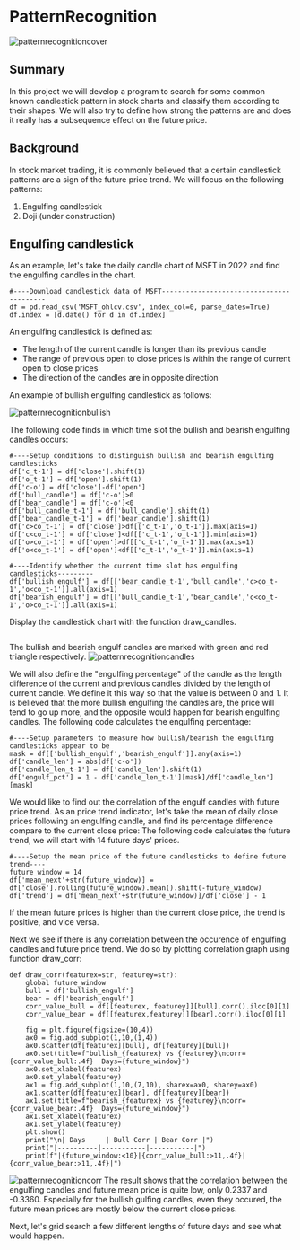 # PatternRecognition
![patternrecognitioncover](https://user-images.githubusercontent.com/125923909/225727628-e5d348c4-fb09-4426-a921-c10732e52ebb.png)

## Summary
In this project we will develop a program to search for some common known candlestick pattern in stock charts and classify them according to their shapes. We will also try to define how strong the patterns are and does it really has a subsequence effect on the future price.
## Background
In stock market trading, it is commonly believed that a certain candlestick patterns are a sign of the future price trend. We will focus on the following patterns:
1. Engulfing candlestick
2. Doji (under construction)
## Engulfing candlestick
As an example, let's take the daily candle chart of MSFT in 2022 and find the engulfing candles in the chart.
```
#----Download candlestick data of MSFT-----------------------------------------
df = pd.read_csv('MSFT_ohlcv.csv', index_col=0, parse_dates=True)
df.index = [d.date() for d in df.index]
```

An engulfing candlestick is defined as:
- The length of the current candle is longer than its previous candle
- The range of previous open to close prices is within the range of current open to close prices
- The direction of the candles are in opposite direction

An example of bullish engulfing candlestick as follows:

![patternrecognitionbullish](https://user-images.githubusercontent.com/125923909/225757432-f4a784df-2c01-4f5d-9348-15f0d71cf404.png)

The following code finds in which time slot the bullish and bearish engulfing candles occurs:
```
#----Setup conditions to distinguish bullish and bearish engulfing candlesticks
df['c_t-1'] = df['close'].shift(1)
df['o_t-1'] = df['open'].shift(1)
df['c-o'] = df['close']-df['open']
df['bull_candle'] = df['c-o']>0
df['bear_candle'] = df['c-o']<0
df['bull_candle_t-1'] = df['bull_candle'].shift(1)
df['bear_candle_t-1'] = df['bear_candle'].shift(1)
df['c>co_t-1'] = df['close']>df[['c_t-1','o_t-1']].max(axis=1)
df['c<co_t-1'] = df['close']<df[['c_t-1','o_t-1']].min(axis=1)
df['o>co_t-1'] = df['open']>df[['c_t-1','o_t-1']].max(axis=1)
df['o<co_t-1'] = df['open']<df[['c_t-1','o_t-1']].min(axis=1)

#----Identify whether the current time slot has engulfing candlesticks---------
df['bullish_engulf'] = df[['bear_candle_t-1','bull_candle','c>co_t-1','o<co_t-1']].all(axis=1)
df['bearish_engulf'] = df[['bull_candle_t-1','bear_candle','c<co_t-1','o>co_t-1']].all(axis=1)
```

Display the candlestick chart with the function draw_candles.
```

```

The bullish and bearish engulf candles are marked with green and red triangle respectively.
![patternrecognitioncandles](https://user-images.githubusercontent.com/125923909/225765999-9b3370c6-59ec-4f30-bbd8-77a1db6d0fbb.png)


We will also define the "engulfing percentage" of the candle as the length difference of the current and previous candles divided by the length of current candle. We define it this way so that the value is between 0 and 1. It is believed that the more bullish engulfing the candles are, the price will tend to go up more, and the opposite would happen for bearish engulfing candles.
The following code calculates the engulfing percentage:
```
#----Setup parameters to measure how bullish/bearish the engulfing candlesticks appear to be
mask = df[['bullish_engulf','bearish_engulf']].any(axis=1)
df['candle_len'] = abs(df['c-o'])
df['candle_len_t-1'] = df['candle_len'].shift(1)
df['engulf_pct'] = 1 - df['candle_len_t-1'][mask]/df['candle_len'][mask]
```

We would like to find out the correlation of the engulf candles with future price trend. As an price trend indicator, let's take the mean of daily close prices following an engulfing candle, and find its percentage difference compare to the current close price: The following code calculates the future trend, we will start with 14 future days' prices.
```
#----Setup the mean price of the future candlesticks to define future trend----
future_window = 14
df['mean_next'+str(future_window)] = df['close'].rolling(future_window).mean().shift(-future_window)
df['trend'] = df['mean_next'+str(future_window)]/df['close'] - 1
```
If the mean future prices is higher than the current close price, the trend is positive, and vice versa.

Next we see if there is any correlation between the occurence of engulfing candles and future price trend. We do so by plotting correlation graph using function draw_corr:
```
def draw_corr(featurex=str, featurey=str):
    global future_window
    bull = df['bullish_engulf']
    bear = df['bearish_engulf']
    corr_value_bull = df[[featurex, featurey]][bull].corr().iloc[0][1]
    corr_value_bear = df[[featurex,featurey]][bear].corr().iloc[0][1]
    
    fig = plt.figure(figsize=(10,4))
    ax0 = fig.add_subplot(1,10,(1,4))
    ax0.scatter(df[featurex][bull], df[featurey][bull])
    ax0.set(title=f"bullish_{featurex} vs {featurey}\ncorr={corr_value_bull:.4f}  Days={future_window}")
    ax0.set_xlabel(featurex)
    ax0.set_ylabel(featurey)
    ax1 = fig.add_subplot(1,10,(7,10), sharex=ax0, sharey=ax0)
    ax1.scatter(df[featurex][bear], df[featurey][bear])
    ax1.set(title=f"bearish_{featurex} vs {featurey}\ncorr={corr_value_bear:.4f}  Days={future_window}")
    ax1.set_xlabel(featurex)
    ax1.set_ylabel(featurey)
    plt.show()
    print("\n| Days     | Bull Corr | Bear Corr |")
    print("|----------|-----------|-----------|")
    print(f"|{future_window:<10}|{corr_value_bull:>11,.4f}|{corr_value_bear:>11,.4f}|")
```

![patternrecognitioncorr](https://user-images.githubusercontent.com/125923909/225984338-c275a1e8-0903-4049-9786-caf0b6e806d4.png)
The result shows that the correlation between the engulfing candles and future mean price is quite low, only 0.2337 and -0.3360. Especially for the bullish gulfing candles, even they occured, the future mean prices are mostly below the current close prices.

Next, let's grid search a few different lengths of future days and see what would happen.






